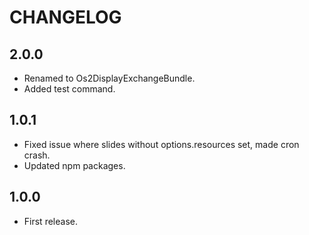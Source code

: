 # CHANGELOG

## 2.0.0

* Renamed to Os2DisplayExchangeBundle.
* Added test command.

## 1.0.1

* Fixed issue where slides without options.resources set, made cron crash.
* Updated npm packages.

## 1.0.0

* First release.

